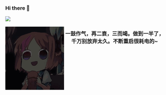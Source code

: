 ### Hi there 👋

![](https://visitor-badge.glitch.me/badge?page_id=Yiuman)

<!-- <div style="width:100%;margin-top:50px">
	<div style="float:left">
		<img style="height:200px;width:185px" src="https://github.com/Yiuman/Yiuman/blob/master/resources/meizi.gif"/>
	</div>
    <div style="
            margin-left:200px;font-weight:900;padding:50px">
     一鼓作气，再二衰，三而竭。做到一半了，千万别放弃太久。不断重启很耗电的~
    </div>
</div> -->
<p>
<img align="left" width="185px" height="200px" src="https://github.com/Yiuman/Yiuman/blob/master/resources/meizi.gif"/>
</p>
<h3 align="center"> 
    一鼓作气，再二衰，三而竭。做到一半了，千万别放弃太久。不断重启很耗电的~
</h3>



